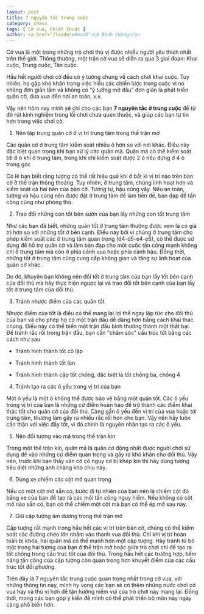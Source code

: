 ```yaml
---
layout: post
title: 7 nguyên tắc trung cuộc
category: chess
tags: [ Cờ vua, Chiến thuật ]
author: <a href="/leaders#mod5">Lê Đình Cường</a>
---
```


Cờ vua là một trong những trò chơi thú vị được nhiều người yêu thích nhất trên thế giới. Thông thường, một trận cờ vua sẽ diễn ra qua 3 giai đoạn: Khai cuộc, Trung cuộc, Tàn cuộc.

Hầu hết người chơi cờ đều có ý tưởng chung về cách chơi khai cuộc. Tuy nhiên, họ gặp khó khăn trong việc hiểu các chiến lược trung cuộc vì nó không đơn giản lắm và không có “ý tưởng mở đầu” đơn giản là phát triển quân cờ, đưa vua đến nơi an toàn, v.v.

Vậy nên hôm nay mình sẽ chỉ cho các bạn **7 nguyên tắc ở trung cuộc** để từ đó rút kinh nghiệm trong lối chơi chưa quen thuộc, và giúp các bạn tự tin hơn trong việc chơi cờ.

1. Nên tập trung quân cờ ở vị trí trung tâm trong thế trận mở

Các quân cờ ở trung tâm kiểm soát nhiều ô hơn so với nơi khác. Điều này đặc biệt quan trọng khi bạn xử lý các quân mã. Quân mã có thể kiểm soát tới 8 ô khi ở trung tâm, trong khi chỉ kiểm soát được 2 ô nếu đứng ở 4 ô trong góc

Có lẽ bạn biết rằng tượng có thể rất hiệu quả khi ở bất kì vị trí nào trên bàn cờ ở thế trận thông thoáng. Tuy nhiên, ở trung tâm, chúng linh hoạt hơn và kiểm soát cả hai bên của bàn cờ. Tương tự, hậu cũng vậy. Nếu an toàn, tượng và hậu cũng nên được đặt ở trung tâm để làm tiền đề, bàn đạp để tấn công cũng như phòng thủ.

2. Trao đổi những con tốt bên sườn của bạn lấy những con tốt trung tâm

Như các bạn đã biết, những quân tốt ở trung tâm thường được xem là có giá trị hơn so với những tốt ở bên cạnh. Điều này bởi vì chúng ở trung tâm cho phép kiểm soát các ô trung tâm quan trọng (d4-d5-e4-e5), có thể được sử dụng để hỗ trợ quân cờ và làm bàn đạp cho một cuộc tấn công mạnh không chỉ ở trung tâm mà còn ở phía cánh vua hoặc phía cánh hậu. Đồng thời, những tốt ở trung tâm cũng cung cấp không gian và tăng sự linh hoạt của quân cờ khác.

Do đó, khuyên bạn không nên đổi tốt ở trung tâm của bạn lấy tốt bên cạnh của đối thủ mà hãy thực hiện ngược lại và trao đổi tốt bên cạnh của bạn lấy tốt ở trung tâm của đối thủ.

3. Tránh nhược điểm của các quân tốt

Nhược điểm của tốt là điều có thể mang lại lợi thế ngay lập tức cho đối thủ của bạn và cho phép họ có một trận đấu dễ dàng hơn bằng cách khai thác chúng. Điều này có thể biến một trận đấu bình thường thành một thất bại. Để tránh rắc rối trong trận đấu, bạn cần "chăm sóc" cấu trúc tốt bằng các cách như sau 

- Tránh hình thành tốt cô lập

- Tránh hình thành tốt lùn

- Tránh hình thành cặp tốt chồng, đặc biệt là tốt chồng ba, chồng 4

4. Tránh tạo ra các ô yếu trong vị trí của bạn

Một ô yếu là một ô không thể được bảo vệ bằng một quân tốt. Các ô yếu trong vị trí của bạn là những cứ điểm hoàn hảo để trở thành các điểm khai thác tốt cho quân cờ của đối thủ. Càng gần ô yếu đến vị trí của vua hoặc tới trung tâm, thường làm gây ra nhiều rắc rối hơn cho bạn. Vậy nên hãy luôn cẩn thận với việc đẩy tốt, vì đó chính là nguyên nhân tạo ra các ô yếu. 

5. Nên đổi tượng vào mã trong thế trận kín

Trong một thế trận kín, quân mã là quân cơ động nhất được người chơi sử dụng để vào những cứ điểm quan trọng và gây ra khó khăn cho đối thủ. Vậy nên, trước khi bạn thấy ván cờ có nguy cơ bị khép kín thì hãy dùng tượng tiêu diệt những anh chàng khó chịu này.

6. Dùng xe chiếm các cột mở quan trọng

Nếu có một cột mở sẵn có, bước đi tự nhiên của bạn nên là chiếm cột đó bằng xe của bạn để tạo râ các mối tấn công nguy hiểm. Nếu không có cột mở nào sẵn có, bạn có thể chiếm một cột mà bạn có thể ép mở sau này.

7. Giữ cặp tượng âm dương trong thế trận mở

Cặp tượng rất mạnh trong hầu hết các vị trí trên bàn cờ, chúng có thể kiểm soát các đường chéo lớn nhắm vào thành vua đối thủ. Chỉ khi vị trí hoàn toàn bị khóa, hai quân mã có thể mạnh hơn một cặp tượng. Hãy tránh từ bỏ một trong hai tượng của bạn ở thế trận mở hoặc giữa trò chơi chỉ để tạo ra tốt chồng trong cấu trúc tốt của đối thủ. Trong hầu hết các trường hợp, tiềm năng tấn công của cặp tượng còn quan trọng hơn khuyết điểm của các cấu trúc tốt đối phương.

Trên đây là 7 nguyên tắc trung cuộc quan trọng nhất trong cờ vua, với những thông tin này, mình hy vọng các bạn sẽ có thêm những nước chơi cờ vua hay và thú vị hơn để tận hưởng niềm vui của trò chơi này mang lại. Đồng thời, mong các bạn góp ý kiến để mình có thể phát triển bộ môn này ngày càng phổ biến hơn.